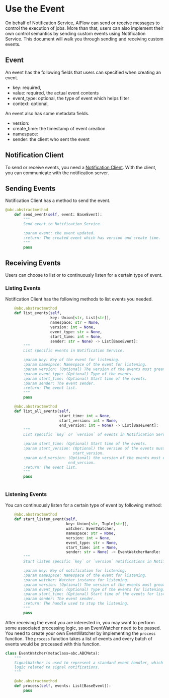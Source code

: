 # Use the Event

On behalf of Notification Service, AIFlow can send or receive messages to control the execution of jobs. More than that, users can also implement their own control semantics by sending custom events using Notification Service. This document will walk you through sending and receiving custom events.

## Event 

An event has the following fields that users can specified when creating an event.

* key: required,
* value: required, the actual event contents
* event_type: optional, the type of event which helps filter
* context: optional,

An event also has some metadata fields.

* version: 
* create_time: the timestamp of event creation
* namespace: 
* sender: the client who sent the event

## Notification Client

To send or receive events, you need a [Notification Client](https://github.com/flink-extended/ai-flow/blob/3b2a74e4d5579c9547dd24955b38ff83edd4dc6b/lib/notification_service/notification_service/client.py#L86). With the client, you can communicate with the notification server.

## Sending Events

Notification Client has a method to send the event.

```python
@abc.abstractmethod
    def send_event(self, event: BaseEvent):
        """
        Send event to Notification Service.

        :param event: the event updated.
        :return: The created event which has version and create time.
        """
        pass
```


## Receiving Events

Users can choose to list or to continuously listen for a certain type of event.

### Listing Events

Notification Client has the following methods to list events you needed.

```python
    @abc.abstractmethod
    def list_events(self,
                    key: Union[str, List[str]],
                    namespace: str = None,
                    version: int = None,
                    event_type: str = None,
                    start_time: int = None,
                    sender: str = None) -> List[BaseEvent]:
        """
        List specific events in Notification Service.

        :param key: Key of the event for listening.
        :param namespace: Namespace of the event for listening.
        :param version: (Optional) The version of the events must greater than this version.
        :param event_type: (Optional) Type of the events.
        :param start_time: (Optional) Start time of the events.
        :param sender: The event sender.
        :return: The event list.
        """
        pass

    @abc.abstractmethod
    def list_all_events(self,
                        start_time: int = None,
                        start_version: int = None,
                        end_version: int = None) -> List[BaseEvent]:
        """
        List specific `key` or `version` of events in Notification Service.

        :param start_time: (Optional) Start time of the events.
        :param start_version: (Optional) the version of the events must greater than the
                              start_version.
        :param end_version: (Optional) the version of the events must equal or less than the
                            end_version.
        :return: The event list.
        """
        pass
       
```

### Listening Events

You can continuously listen for a certain type of event by following method:

```python
    @abc.abstractmethod
    def start_listen_event(self,
                           key: Union[str, Tuple[str]],
                           watcher: EventWatcher,
                           namespace: str = None,
                           version: int = None,
                           event_type: str = None,
                           start_time: int = None,
                           sender: str = None) -> EventWatcherHandle:
        """
        Start listen specific `key` or `version` notifications in Notification Service.

        :param key: Key of notification for listening.
        :param namespace: Namespace of the event for listening.
        :param watcher: Watcher instance for listening.
        :param version: (Optional) The version of the events must greater than this version.
        :param event_type: (Optional) Type of the events for listening.
        :param start_time: (Optional) Start time of the events for listening.
        :param sender: The event sender.
        :return: The handle used to stop the listening.
        """
        pass
```

After receiving the event you are interested in,  you may want to perform some associated processing logic, so an EventWatcher need to be passed. You need to create your own EventWatcher by implementing the `process` function. The `process` function takes a list of events and every batch of events would be processed with this function.

```python
class EventWatcher(metaclass=abc.ABCMeta):
    """
    SignalWatcher is used to represent a standard event handler, which defines the
    logic related to signal notifications.
    """

    @abc.abstractmethod
    def process(self, events: List[BaseEvent]):
        pass
```



